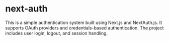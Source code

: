 # next-auth
This is a simple authentication system built using Next.js and NextAuth.js. It supports OAuth providers and credentials-based authentication. The project includes user login, logout, and session handling.
